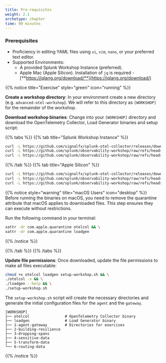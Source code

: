 ```yaml
---
title: Pre-requisites
weight: 2.1
archetype: chapter
time: 90 minutes
---
```


### Prerequisites

- Proficiency in editing YAML files using `vi`, `vim`, `nano`, or your preferred text editor.
- Supported Environments:
  - A provided Splunk Workshop Instance (preferred).
  - Apple Mac (Apple Silicon). Installation of `jq` is required - [**https://jqlang.org/download/**](https://jqlang.org/download/)

{{% notice title="Exercise" style="green" icon="running" %}}

**Create a workshop directory**: In your environment create a new directory (e.g. `advanced-otel-workshop`). We will refer to this directory as `[WORKSHOP]` for the remainder of the workshop.

**Download workshop binaries**: Change into your `[WORKSHOP]` directory and download the OpenTelemetry Collector, Load Generator binaries and setup script:

{{% tabs %}}
{{% tab title="Splunk Workshop Instance" %}}

```bash
curl -L https://github.com/signalfx/splunk-otel-collector/releases/download/v{{< otel-version >}}/otelcol_linux_amd64 -o otelcol && \
curl -L https://github.com/splunk/observability-workshop/raw/refs/heads/main/workshop/ninja/advanced-otel/loadgen/build/loadgen-linux-amd64 -o loadgen && \
curl -L https://github.com/splunk/observability-workshop/raw/refs/heads/main/workshop/ninja/advanced-otel/setup-workshop.sh -o setup-workshop.sh
```

{{% /tab %}}
{{% tab title="Apple Silicon" %}}

```bash
curl -L https://github.com/signalfx/splunk-otel-collector/releases/download/v{{< otel-version >}}/otelcol_darwin_arm64 -o otelcol && \
curl -L https://github.com/splunk/observability-workshop/raw/refs/heads/main/workshop/ninja/advanced-otel/loadgen/build/loadgen-darwin-arm64 -o loadgen && \
curl -L https://github.com/splunk/observability-workshop/raw/refs/heads/main/workshop/ninja/advanced-otel/setup-workshop.sh -o setup-workshop.sh
```

{{% notice style="warning" title="macOS Users" icon="desktop" %}}
Before running the binaries on macOS, you need to remove the quarantine attribute that macOS applies to downloaded files. This step ensures they can execute without restrictions.

Run the following command in your terminal:

```bash { title="Remove Quarantine Attribute"}
xattr -dr com.apple.quarantine otelcol && \
xattr -dr com.apple.quarantine loadgen
```

{{% /notice %}}

{{% /tab %}}
{{% /tabs %}}

**Update file permissions**: Once downloaded, update the file permissions to make all files executable:

```bash
chmod +x otelcol loadgen setup-workshop.sh && \
./otelcol -v && \
./loadgen --help && \
./setup-workshop.sh
```

The `setup-workshop.sh` script will create the necessary directories and generate the initial configuration files for the `agent` and the `gateway`.

```text { title="Initial Directory Structure" }
[WORKSHOP]
├── otelcol                # OpenTelemetry Collector binary
├── loadgen                # Load Generator binary
├── 1-agent-gateway        # Directories for exercises
├── 2-building-resilience
├── 3-dropping-spans
├── 4-sensitive-data
├── 5-transform-data
└── 6-routing-data
```

<!--
{{% notice note %}}
Having access to [**jq**](https://jqlang.org/download/) is recommended (installed by default on Splunk workshop instances). This lightweight command-line tool helps process and format JSON data, making it easier to inspect traces, metrics, and logs from the OpenTelemetry Collector.
{{% /notice %}}
-->
{{% /notice %}}
